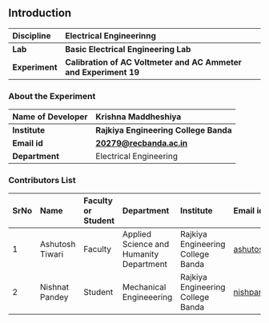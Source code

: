 ## Introduction


<b>Discipline | <b>Electrical Engineerinng
:--|:--|
<b> Lab | <b> Basic Electrical Engineering Lab
<b> Experiment|     <b> Calibration of AC Voltmeter and AC Ammeter and Experiment 19

### About the Experiment 



<b>Name of Developer | <b> Krishna Maddheshiya 
:--|:--|
<b> Institute | <b>Rajkiya Engineering College Banda  
<b> Email id|     <b> 20279@recbanda.ac.in 
<b> Department |  Electrical Engineering

### Contributors List

SrNo | Name | Faculty or Student | Department| Institute | Email id
:--|:--|:--|:--|:--|:--|
1 |Ashutosh Tiwari |Faculty |Applied Science and Humanity Department |Rajkiya Engineering College Banda |ashutosh.tiwari@recbanda.ac.in
2 |Nishnat Pandey |Student |Mechanical Engineeering |Rajkiya Engineering College Banda |nishpand01@gmail.com

